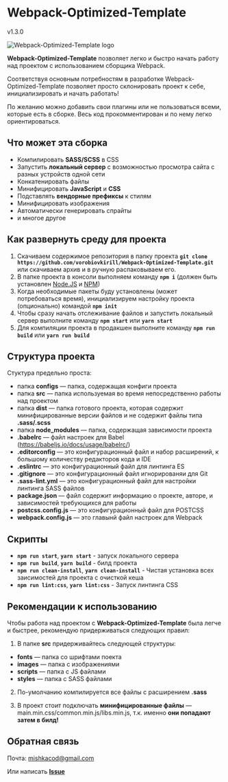 # Webpack-Optimized-Template

v1.3.0

![Webpack-Optimized-Template logo](http://todarman.com/wp-content/uploads/2017/06/PicsArt_06-22-12.52.50.jpg)

**Webpack-Optimized-Template** позволяет легко и быстро начать работу над проектом с использованием сборщика Webpack.

Соответствуя основным потребностям в разработке Webpack-Optimized-Template позволяет просто склонировать проект к себе, инициализировать и начать работать!

По желанию можно добавить свои плагины или не пользоваться всеми, которые есть в сборке. Весь код прокомментирован и по нему легко ориентироваться.

## Что может эта сборка
 + Компилировать **SASS/SCSS** в CSS
 + Запустить **локальный сервер** с возможностью просмотра сайта с разных устройств одной сети
 + Конкатенировать файлы
 + Минифицировать **JavaScript** и **CSS**
 + Подставлять **вендорные префиксы** к стилям
 + Минифицировать изображения
 + Автоматически генерировать спрайты
 + и многое другое

## Как развернуть среду для проекта
 1. Скачиваем содержимое репозитория в папку проекта
 **`git clone https://github.com/vorobiovkirill/Webpack-Optimized-Template.git`** <br>
 или скачиваем архив и в ручную распаковываем его.
 2. В папке проекта в консоли выполняем команду **`npm i`** (должен быть установлен [Node.JS](https://nodejs.org/en/) и [NPM](https://www.npmjs.com/))
 3. Когда необходимые пакеты буду установлены (может потребоваться время), инициализируем настройку проекта (опционально) командой **`npm init`**
 4. Чтобы сразу начать отслеживание файлов и запустить локальный сервер выполните команду **`npm start`** или **`yarn start`**
 5. Для компиляции проекта в продакшен выполните команду **`npm run build`** или **`yarn run build`**

## Структура проекта
Стуктура предельно проста:
 + папка **configs** — папка, содержащая конфиги проекта
 + папка **src** — папка используемая во время непосредственно работы над проектом
 + папка **dist** — папка готового проекта, которая содержит минифицированные версии файлов и не содержит файлы типа **.sass/.scss**
 + папка **node_modules** — папка, содержащая зависимости проекта
 + **.babelrc** — файл настроек для Babel (https://babeljs.io/docs/usage/babelrc/)
 + **.editorconfig** — это конфигурационный файл и набор расширений, к большому количеству редакторов кода и IDE
 + **.eslintrc** — это конфигурационный файл для линтинга ES
 + **.gitignore** — это конфигурационный файл игнорированяи для Git
 + **.sass-lint.yml** — это конфигурационный файл для настройки линтинга SASS файлов
 + **package.json** — файл содержит информацию о проекте, авторе, и зависимостей требующихся для работы
 + **postcss.config.js** — это конфигурационный файл для POSTCSS
 + **webpack.config.js** — это главынй файл настроек для Webpack

## Скрипты
+ **`npm run start`**, **`yarn start`** - запуск локального сервера
+ **`npm run build`**, **`yarn build`** - билд проекта
+ **`npm run clean-install`**, **`yarn clean-install`** - Чистая установка всех заисимостей для проекта с очисткой кеша
+ **`npm run lint:css`**, **`yarn lint:css`** - Запуск линтинга CSS

## Рекомендации к использованию
Чтобы работа над проектом с **Webpack-Optimized-Template** была легче и быстрее, рекомендую придерживаться следующих правил:

1. В папке **src** придерживайтесь следующей структуры:
+ **fonts** — папка со шрифтами поекта
+ **images** — папка с изображениями
+ **scripts** — папка с JS файлами
+ **styles** — папка с SASS файлами

2. По-умолчанию компилируется все файлы с расширением **.sass**

3. В проект стоит подключать **минифицированные файлы** — main.min.css/common.min.js/libs.min.js, т.к. именно **они попадают затем в билд!**

## Обратная связь
Почта: [mishkacod@gmail.com](mailto:mishkacod@gmail.com)

Или написать **[Issue](https://github.com/vorobiovkirill/Webpack-Optimized-Template/issues/new)**
